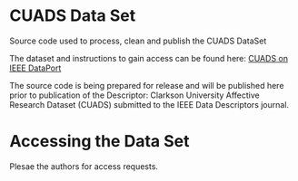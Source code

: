# CUADS Data Set
Source code used to process, clean and publish the CUADS DataSet

The dataset and instructions to gain access can be found here: [CUADS on IEEE DataPort](https://ieee-dataport.org/documents/clarkson-university-affective-dataset-cuads)

The source code is being prepared for release and will be published here prior to publication of the Descriptor: Clarkson University Affective
Research Dataset (CUADS) submitted to the IEEE Data Descriptors journal.

# Accessing the Data Set
Plesae the authors for access requests.

